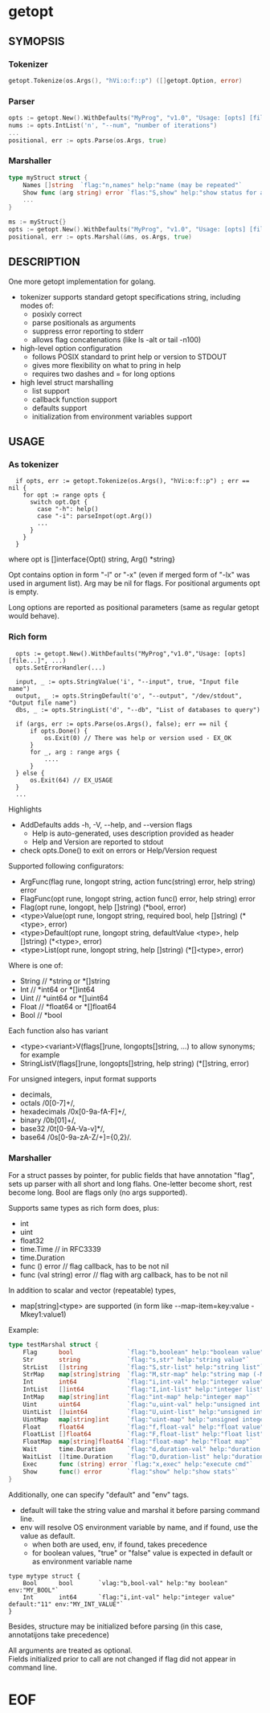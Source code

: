 # getopt

## SYMOPSIS

### Tokenizer

```go
getopt.Tokenize(os.Args(), "hVi:o:f::p") ([]getopt.Option, error)
```

### Parser

```go
opts := getopt.New().WithDefaults("MyProg", "v1.0", "Usage: [opts] [file...]", ...)
nums := opts.IntList('n', "--num", "number of iterations")
...
positional, err := opts.Parse(os.Args, true)
```

### Marshaller

```go
type myStruct struct {
    Names []string  `flag:"n,names" help:"name (may be repeated"`
    Show func (arg string) error `flas:"S,show" help:"show status for arg"`
    ...
}

ms := myStruct{}
opts := getopt.New().WithDefaults("MyProg", "v1.0", "Usage: [opts] [file...]", ...)
positional, err := opts.Marshal(&ms, os.Args, true)
```

## DESCRIPTION

One more getopt implementation for golang.

- tokenizer supports standard getopt specifications string, including modes of:
    - posixly correct
    - parse positionals as arguments
    - suppress error reporting to stderr
    - allows flag concatenations (like ls -alt or tail -n100)
- high-level option configuration
    - follows POSIX standard to print help or version to STDOUT
    - gives more flexibility on what to pring in help
    - requires two dashes and = for long options
- high level struct marshalling
    - list support
    - callback function support
    - defaults support
    - initialization from environment variables support

## USAGE

### As tokenizer

````
  if opts, err := getopt.Tokenize(os.Args(), "hVi:o:f::p") ; err == nil {
    for opt := range opts {
      switch opt.Opt {
        case "-h": help()
        case "-i": parseInpot(opt.Arg())
        ...
      }
    }
  }
````

where opt is []interface{Opt() string, Arg() *string}

Opt contains option in form "-l" or "-x" (even if merged form of "-lx"
was used in argument list). Arg may be nil for flags. For positional arguments opt is empty.

Long options are reported as positional parameters
(same as regular getopt would behave).

### Rich form

````
  opts := getopt.New().WithDefaults("MyProg","v1.0","Usage: [opts] [file...]", ...)
  opts.SetErrorHandler(...)
  
  input, _ := opts.StringValue('i', "--input", true, "Input file name")
  output, _ := opts.StringDefault('o', "--output", "/dev/stdout", "Output file name")
  dbs, _ := opts.StringList('d', "--db", "List of databases to query")
  
  if (args, err := opts.Parse(os.Args(), false); err == nil {
      if opts.Done() {
          os.Exit(0) // There was help or version used - EX_OK
      }
      for _, arg : range args {
          ....
      }
  } else {
      os.Exit(64) // EX_USAGE
  }
  ...
````

Highlights

- AddDefaults adds -h, -V, --help, and --version flags
    - Help is auto-generated, uses description provided as header
    - Help and Version are reported to stdout
- check opts.Done() to exit on errors or Help/Version request

Supported following configurators:

- ArgFunc(flag rune, longopt string, action func(string) error, help string) error
- FlagFunc(opt rune, longopt string, action func() error, help string) error
- Flag(opt rune, longopt, help []string) (*bool, error)
- &lt;type>Value(opt rune, longopt string, required bool, help []string) (*&lt;type>, error)
- &lt;type>Default(opt rune, longopt string, defaultValue &lt;type>, help []string) (*&lt;type>, error)
- &lt;type>List(opt rune, longopt string, help []string) (*[]&lt;type>, error)

Where <type> is one of:

- String // *string or *[]string
- Int // *int64 or *[]int64
- Uint // *uint64 or *[]uint64
- Float // *float64 or *[]float64
- Bool // *bool

Each function also has variant

- &lt;type>&lt;variant>V(flags[]rune, longopts[]string, ...)
  to allow synonyms; for example
- StringListV(flags[]rune, longopts[]string, help string) (*[]string, error)

For unsigned integers, input format supports

- decimals,
- octals /0[0-7]+/,
- hexadecimals /0x[0-9a-fA-F]+/,
- binary /0b[01]+/,
- base32 /0t[0-9A-Va-v]*/,
- base64 /0s[0-9a-zA-Z/+]={0,2}/.

### Marshaller

For a struct passes by pointer, for public fields that have annotation "flag", sets up parser with all short and long
flahs. One-letter become short, rest become long. Bool are flags only (no args supported).

Supports same types as rich form does, plus:

- int
- uint
- float32
- time.Time // in RFC3339
- time.Duration
- func () error // flag callback, has to be not nil
- func (val string) error // flag with arg callback, has to be not nil

In addition to scalar and vector (repeatable) types,

- map[string]&lt;type> are supported (in form like --map-item=key:value -Mkey1:value1)

Example:

```go
type testMarshal struct {
    Flag      bool               `flag:"b,boolean" help:"boolean value"`
    Str       string             `flag:"s,str" help:"string value"`
    StrList   []string           `flag:"S,str-list" help:"string list"`
    StrMap    map[string]string  `flag:"M,str-map" help:"string map (-Mkey:val -M k:v --str-map=ky:vl)"`
    Int       int64              `flag:"i,int-val" help:"integer value"`
    IntList   []int64            `flag:"I,int-list" help:"integer list"`
    IntMap    map[string]int     `flag:"int-map" help:"integer map"`
    Uint      uint64             `flag:"u,uint-val" help:"unsigned int value"`
    UintList  []uint64           `flag:"U,uint-list" help:"unsigned int list"`
    UintMap   map[string]int     `flag:"uint-map" help:"unsigned integer map"`
    Float     float64            `flag:"f,float-val" help:"float value"`
    FloatList []float64          `flag:"F,float-list" help:"float list"`
    FloatMap  map[string]float64 `flag:"float-map" help:"float map"`
    Wait      time.Duration      `flag:"d,duration-val" help:"duration value"`
    WaitList  []time.Duration    `flag:"D,duration-list" help:"duration list"`
    Exec      func (string) error `flag:"x,exec" help:"execute cmd"`
    Show      func() error       `flag:"show" help:"show stats"`
}
```

Additionally, one can specify "default" and "env" tags.

- default will take the string value and marshal it before parsing command line.
- env will resolve OS environment variable by name, and if found, use the value as default.
  - when both are used, env, if found, takes precedence
  - for boolean values, "true" or "false" value is expected in default or as environment variable name

```golang
type mytype struct {
    Bool      bool       `vlag:"b,bool-val" help:"my boolean" env:"MY_BOOL"`
    Int       int64      `flag:"i,int-val" help:"integer value" default:"11" env:"MY_INT_VALUE"`
}

```

Besides, structure may be initialized before parsing (in this case, annotatijons take precedence)

All arguments are treated as optional.  
Fields initialized prior to call are not changed if flag did not appear in command line.

# EOF

